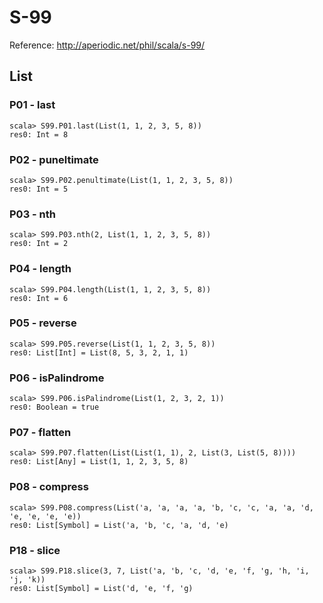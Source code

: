 # S-99

Reference: http://aperiodic.net/phil/scala/s-99/

## List

### P01 - last

```
scala> S99.P01.last(List(1, 1, 2, 3, 5, 8))
res0: Int = 8
```

### P02 - puneltimate

```
scala> S99.P02.penultimate(List(1, 1, 2, 3, 5, 8))
res0: Int = 5
```

### P03 - nth

```
scala> S99.P03.nth(2, List(1, 1, 2, 3, 5, 8))
res0: Int = 2
```

### P04 - length

```
scala> S99.P04.length(List(1, 1, 2, 3, 5, 8))
res0: Int = 6
```

### P05 - reverse

```
scala> S99.P05.reverse(List(1, 1, 2, 3, 5, 8))
res0: List[Int] = List(8, 5, 3, 2, 1, 1)
```

### P06 - isPalindrome

```
scala> S99.P06.isPalindrome(List(1, 2, 3, 2, 1))
res0: Boolean = true
```

### P07 - flatten

```
scala> S99.P07.flatten(List(List(1, 1), 2, List(3, List(5, 8))))
res0: List[Any] = List(1, 1, 2, 3, 5, 8)
```

### P08 - compress

```
scala> S99.P08.compress(List('a, 'a, 'a, 'a, 'b, 'c, 'c, 'a, 'a, 'd, 'e, 'e, 'e, 'e))
res0: List[Symbol] = List('a, 'b, 'c, 'a, 'd, 'e)
```

### P18 - slice

```
scala> S99.P18.slice(3, 7, List('a, 'b, 'c, 'd, 'e, 'f, 'g, 'h, 'i, 'j, 'k))
res0: List[Symbol] = List('d, 'e, 'f, 'g)
```
